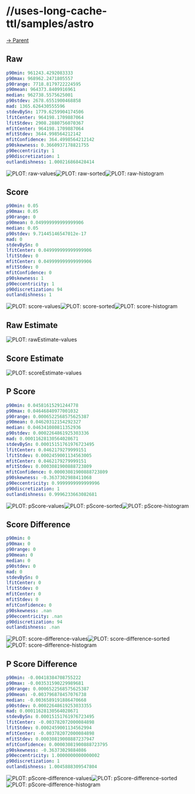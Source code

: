 
# //uses-long-cache-ttl/samples/astro

[→ Parent](../..)


## Raw


```yaml
p90min: 961243.4292083333
p90max: 968962.2471805557
p90range: 7718.8179722224595
p90mean: 964373.8409916961
median: 962738.5575625001
p90stdev: 2678.6551900468858
mad: 1365.626430555596
stdevBySn: 1779.6259904174506
lfitCenter: 964198.1709887064
lfitStdev: 2908.2880756070367
mfitCenter: 964198.1709887064
mfitStdev: 3644.998564212142
mfitConfidence: 364.4998564212142
p90skewness: 0.3660937178821755
p90eccentricity: 1
p90discretization: 1
outlandishness: 1.000216868428414

```

![PLOT: raw-values](./raw/values.svg)![PLOT: raw-sorted](./raw/sorted.svg)![PLOT: raw-histogram](./raw/histogram.svg)
## Score


```yaml
p90min: 0.05
p90max: 0.05
p90range: 0
p90mean: 0.049999999999999906
median: 0.05
p90stdev: 9.71445146547012e-17
mad: 0
stdevBySn: 0
lfitCenter: 0.049999999999999906
lfitStdev: 0
mfitCenter: 0.049999999999999906
mfitStdev: 0
mfitConfidence: 0
p90skewness: 1
p90eccentricity: 1
p90discretization: 94
outlandishness: 1

```

![PLOT: score-values](./score/values.svg)![PLOT: score-sorted](./score/sorted.svg)![PLOT: score-histogram](./score/histogram.svg)
## Raw Estimate

![PLOT: rawEstimate-values](./rawEstimate/values.svg)
## Score Estimate

![PLOT: scoreEstimate-values](./scoreEstimate/values.svg)
## P Score


```yaml
p90min: 0.04581615291244778
p90max: 0.04646840977001032
p90range: 0.0006522568575625387
p90mean: 0.04620312154292327
median: 0.046341080811352936
p90stdev: 0.0002264861925303336
mad: 0.00011628130564028671
stdevBySn: 0.00015151761976723495
lfitCenter: 0.0462179279999151
lfitStdev: 0.0002459001134563005
mfitCenter: 0.0462179279999151
mfitStdev: 0.0003081900888723809
mfitConfidence: 0.00003081900888723809
p90skewness: -0.3637302988411068
p90eccentricity: 0.9999999999999996
p90discretization: 1
outlandishness: 0.9996233663082681

```

![PLOT: pScore-values](./pScore/values.svg)![PLOT: pScore-sorted](./pScore/sorted.svg)![PLOT: pScore-histogram](./pScore/histogram.svg)
## Score Difference


```yaml
p90min: 0
p90max: 0
p90range: 0
p90mean: 0
median: 0
p90stdev: 0
mad: 0
stdevBySn: 0
lfitCenter: 0
lfitStdev: 0
mfitCenter: 0
mfitStdev: 0
mfitConfidence: 0
p90skewness: .nan
p90eccentricity: .nan
p90discretization: 94
outlandishness: .nan

```

![PLOT: score-difference-values](./score-difference/values.svg)![PLOT: score-difference-sorted](./score-difference/sorted.svg)![PLOT: score-difference-histogram](./score-difference/histogram.svg)
## P Score Difference


```yaml
p90min: -0.00418384708755222
p90max: -0.003531590229989681
p90range: 0.0006522568575625387
p90mean: -0.003796878457076738
median: -0.0036589191886470668
p90stdev: 0.00022648619253033355
mad: 0.00011628130564028671
stdevBySn: 0.00015151761976723495
lfitCenter: -0.003782072000084898
lfitStdev: 0.0002459001134562994
mfitCenter: -0.003782072000084898
mfitStdev: 0.00030819008887237947
mfitConfidence: 0.00003081900888723795
p90skewness: -0.36373029884086
p90eccentricity: 1.0000000000000002
p90discretization: 1
outlandishness: 1.0045888309547804

```

![PLOT: pScore-difference-values](./pScore-difference/values.svg)![PLOT: pScore-difference-sorted](./pScore-difference/sorted.svg)![PLOT: pScore-difference-histogram](./pScore-difference/histogram.svg)